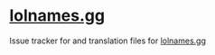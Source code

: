 # [lolnames.gg](https://lolnames.gg/en/)
Issue tracker for and translation files for [lolnames.gg](https://lolnames.gg/en/)
